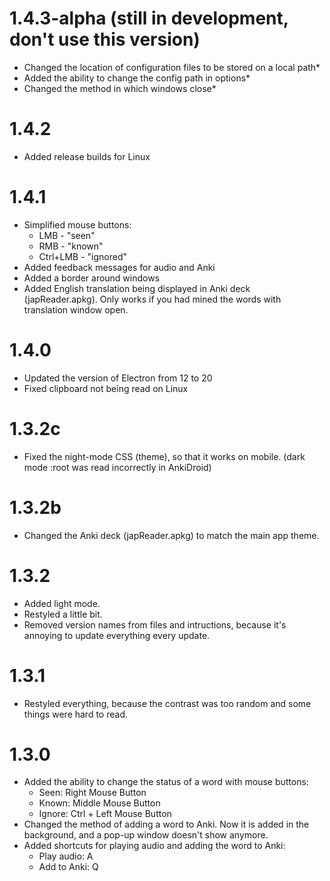 # 1.4.3-alpha (still in development, don't use this version)
- Changed the location of configuration files to be stored on a local path*
- Added the ability to change the config path in options*
- Changed the method in which windows close*

# 1.4.2
- Added release builds for Linux

# 1.4.1
- Simplified mouse buttons:
	* LMB - "seen"
	* RMB - "known"
	*	Ctrl+LMB - "ignored"
- Added feedback messages for audio and Anki
- Added a border around windows
- Added English translation being displayed in 
Anki deck (japReader.apkg). Only works if you
had mined the words with translation window open.

# 1.4.0
- Updated the version of Electron from 12 to 20
- Fixed clipboard not being read on Linux

# 1.3.2c
- Fixed the night-mode CSS (theme), so that it works on mobile.
	(dark mode :root was read incorrectly in AnkiDroid)

# 1.3.2b
- Changed the Anki deck (japReader.apkg) to match the main app theme.

# 1.3.2
- Added light mode.
- Restyled a little bit.
- Removed version names from files and intructions, 
    because it's annoying to update everything every update.

# 1.3.1
- Restyled everything, because the contrast was too random 
    and some things were hard to read.

# 1.3.0
- Added the ability to change the status of a word with mouse buttons:
    * Seen: Right Mouse Button
    * Known: Middle Mouse Button
    * Ignore: Ctrl + Left Mouse Button
- Changed the method of adding a word to Anki. 
Now it is added in the background, and a pop-up window doesn't show anymore.
- Added shortcuts for playing audio and adding the word to Anki:
    * Play audio: A
    * Add to Anki: Q